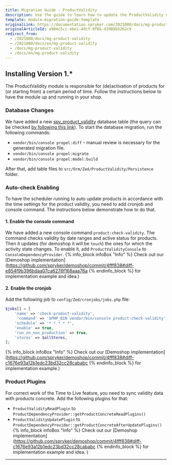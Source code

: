 ```yaml
---
title: Migration Guide - ProductValidity
description: Use the guide to learn how to update the ProductValidity module to a newer version.
template: module-migration-guide-template
originalLink: https://documentation.spryker.com/2021080/docs/mg-product-validity
originalArticleId: a904c5cc-ebe1-4dcf-9f6b-d3988b5262c9
redirect_from:
  - /2021080/docs/mg-product-validity
  - /2021080/docs/en/mg-product-validity
  - /docs/mg-product-validity
  - /docs/en/mg-product-validity
---
```


## Installing Version 1.*
The ProductValidity module is responsible for (de)activation of products for (or starting from) a certain period of time. Follow the instructions below to have the module up and running in your shop.

### Database Changes
We have added a new [spy_product_validity](https://github.com/spryker/demoshop/commit/4fff838#diff-dbd7f860d235b1eaf9516e5127e656db) database table (the query can be checked [by following this link](https://github.com/spryker/demoshop/commit/4fff838#diff-99a822ed42bf42d4e81be47bc8e9829c)).
To start the database migration, run the following commands:

* `vendor/bin/console propel:diff` - manual review is necessary for the generated migration file.
* `vendor/bin/console propel:migrate`
* `vendor/bin/console propel:model:build`


After that, add table files to `src/Orm/Zed/ProductValidity/Persistence` folder.

### Auto-check Enabling
To have the scheduler running to auto update products in accordance with the time settings for the product validity, you need to add cronjob and console command.
The instructions below demonstrate how to do that.

#### 1. Enable the console command
We have added a new console command `product:check-validity`.
The command checks validity by date ranges and active status for products. Then it updates (for demoshop it will be `touch`) the ones for which the activity state changes.
To enable it, add `ProductValidityConsole` to `ConsoleDependencyProvider`. 
{% info_block infoBox "Info" %}
Check out our [Demoshop implementation](https://github.com/spryker/demoshop/commit/4fff838#diff-e854f9b396bdaa07ca6276f168aaa76a
{% endinfo_block %} for implementation example and idea.)

#### 2. Enable the cronjob 
Add the following job to `config/Zed/cronjobs/jobs.php` file:
```php
$jobs[] = [
    'name' => 'check-product-validity',
     'command' => '$PHP_BIN vendor/bin/console product:check-validity',
    'schedule' => '* * * * *',
    'enable' => true,
    'run_on_non_production' => true,
    'stores' => $allStores,
];
```
{% info_block infoBox "Info" %}
Check out our [Demoshop implementation](https://github.com/spryker/demoshop/commit/4fff838#diff-c1676e93a12b1edc23bd32cc28cababc
{% endinfo_block %} for implementation example.)

### Product Plugins
For correct work of the Time to Live feature, you need to sync validity data with products concrete. Add the following plugins for that:

* `ProductValidityReadPlugin` to `ProductDependencyProvider::getProductConcreteReadPlugins()`
* `ProductValidityUpdatePlugin` to `ProductDependencyProvider::getProductConcreteAfterUpdatePlugins()`
{% info_block infoBox "Info" %}
Check out our [Demoshop implementation](https://github.com/spryker/demoshop/commit/4fff838#diff-c1676e93a12b1edc23bd32cc28cababc
{% endinfo_block %} for implementation example and idea. )

* * *
<!-- add links
**See also:**
* Get a general idea of the TTL feature
* Familiarize yourself with the feature details and its usage scenarios
 -->
